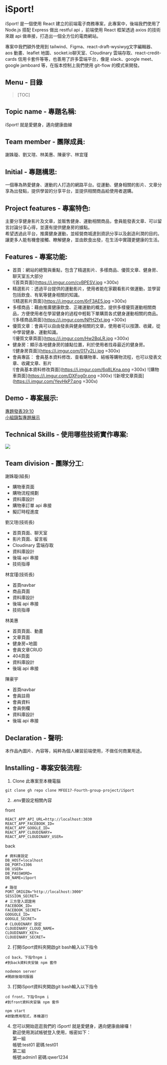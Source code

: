 # iSport!</br>

iSport! 是一個使用 React 建立的前端電子商務專案，此專案中，後端我們使用了 Node.js 搭配 Express 做出 restful api ，前端使用 React 框架透過 axios 的技術來跟 api 做串接，打造出一個全方位的電商網站。</br>

專案中我們額外使用到 tailwind、Figma、react-draft-wysiwyg文字編輯器、aos 動畫、leaflet 地圖、socket.io聊天室、Cloudinary 雲端存取、react-credit-cards 信用卡套件等等，也善用了許多雲端平台，像是 slack、google meet、google jamboard 等，在版本控制上我們使用 git-flow 的模式來開發。</br>
## Menu - 目錄</br>
> [TOC]
## Topic name - 專題名稱: </br>
iSport! 就是愛健身，邁向健康曲線</br>

## Team member - 團隊成員:</br>
謝姝璇、劉又瑄、林美惠、陳豪宇、林宜瑾</br>

## Initial - 專題構思:</br>
一個專為熱愛健身、運動的人打造的網路平台。從運動、健身相關的影片、文章分享為出發點，提供學習的分享平台，並提供相關商品給使用者選購。</br>
## Project features - 專案特色: </br>
主要分享健身影片及文章，並販售健身、運動相關商品，會員能發表文章、可以留言討論分享心得，並還有提供健身房的據點。</br>
希望透過此平台，推廣健身運動，並經營商城達到資訊分享以及創造利潤的目的。讓更多人能有機會接觸、瞭解健身，並由飲食出發，在生活中實踐更健康的生活。</br>
## Features - 專案功能:
* 首頁：網站的總覽與重點，包含了精選影片、多樣商品、優質文章、健身房、聊天室五大部分</br>
![首頁頁面](https://i.imgur.com/cvBPESV.jpg =300x)
* 精選影片：透過平台提供的運動影片，使用者能在家觀看影片做運動，並學習包括飲食、有氧等健身相關的知識。</br>
![精選影片頁面](https://i.imgur.com/6rF3AE5.jpg =300x)
* 多樣商品：藉由推廣健康飲食、正確運動的概念，提供多樣優質運動相關商品，方便使用者在學習健身的過程中輕鬆下單購買各式健身運動相關的商品。</br>
![多樣商品頁面](https://i.imgur.com/NPH2fxt.jpg =300x)
* 優質文章：會員可以自由發表與健身相關的文章，使用者可以按讚、收藏，從中學習健身、運動知識。</br>
![優質文章頁面](https://i.imgur.com/Hw2BqLR.jpg =300x)
* 健身房：顯示各地健身房的據點位置，利於使用者找尋最近的健身房。</br>
![健身房頁面](https://i.imgur.com/017y2Li.jpg =300x)
* 會員專區： 會員基本資料修改、查看購物車、結帳等購物流程，也可以發表文章、收藏文章、影片</br>
![會員基本資料修改頁面](https://i.imgur.com/6q8LKna.png =300x)
![購物車頁面](https://i.imgur.com/DXFog0r.png =300x)
![新增文章頁面](https://i.imgur.com/YevHkP7.png =300x)

## Demo - 專案展示:</br>
[專題發表39:10](https://www.youtube.com/watch?v=BPb59iyrxQQ)</br>
[小組錄製專題展示](https://www.youtube.com/watch?v=FRJClcOzvQ4)</br>

## Technical Skills - 使用哪些技術實作專案:</br>
![](https://i.imgur.com/wUqw9zB.png)

## Team division - 團隊分工:</br>
謝姝璇(組長)</br>
 - 購物車頁面</br>
 - 購物流程規劃</br>
 - 資料庫設計</br>
 - 購物車訂單 api 串接</br>
 - 擬訂時程進度</br>

劉又瑄(技術長)</br>
 - 首頁頁面、聊天室</br>
 - 影片頁面、留言板</br>
 - Cloudinary 雲端存取</br>
 - 資料庫設計</br>
 - 後端 api 串接</br>
 - 技術指導</br>

林宜瑾(技術長)</br>
 - 首頁navbar </br>
 - 商品頁面</br>
 - 資料庫設計</br>
 - 後端 api 串接</br>
 - 技術指導</br>

林美惠</br>
 - 首頁頁面、動畫</br>
 - 文章頁面</br>
 - 健身房+地圖</br>
 - 會員文章CRUD</br>
 - 404頁面</br>
 - 資料庫設計</br>
 - 後端 api 串接</br>

陳豪宇</br>
 - 首頁navbar </br>
 - 會員註冊</br>
 - 會員資料</br>
 - 會員側欄</br>
 - 資料庫設計</br>
 - 後端 api 串接</br>

## Declaration - 聲明:</br>
本作品內圖片、內容等，純粹為個人練習前端使用，不做任何商業用途。</br>
## Installing - 專案安裝流程:</br>

1. Clone 此專案至本機電腦</br>

```bash=
git clone gh repo clone MFEE17-Fourth-group-project/iSport
```
2. .env要設定相關內容</br>

front</br>
```bash=
REACT_APP_API_URL=http://localhost:3030
REACT_APP_FACEBOOK_ID=
REACT_APP_GOOGLE_ID=
REACT_APP_CLOUDINARY=
REACT_APP_CLOUDINARY_USER=
```
back</br>
```bash=
# 資料庫設定
DB_HOST=localhost
DB_PORT=3306
DB_USER=
DB_PASSWORD=
DB_NAME=iSport

# 路徑
PORT_ORIGIN="http://localhost:3000"
SESSION_SECRET=
# 三方登入認證用
FACEBOOK_ID=
FACEBOOK_SECRET=
GOOGOLE_ID=
GOOGLE_SECRET=
# CLOUDINARY 設定
CLOUDINARY_CLOUD_NAME=
CLOUDINARY_KEY=
CLOUDINARY_SECRET=
```

2. 打開iSport資料夾開啟git bash輸入以下指令</br> 

```bash=
cd back，下指令npm i
#到back資料夾安裝 npm 套件

nodemon server
#開啟後端伺服器
```

3. 打開iSport資料夾開啟git bash輸入以下指令</br> 

```bash=
cd front，下指令npm i
#到front資料夾安裝 npm 套件

npm start
#啟動應用程式，本機運行
```
4. 您可以開始逛逛我們的 iSport! 就是愛健身，邁向健康曲線囉！</br>
歡迎使用測試帳號登入使用，帳密如下：</br>
第一組</br>
帳號:test01 密碼:test01</br>
第二組</br>
帳號:admin1 密碼:qwer1234</br>


